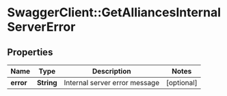 # SwaggerClient::GetAlliancesInternalServerError

## Properties
Name | Type | Description | Notes
------------ | ------------- | ------------- | -------------
**error** | **String** | Internal server error message | [optional] 


